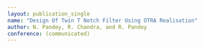 ```yaml
---
layout: publication_single
name: "Design Of Twin T Notch Filter Using OTRA Realisation" 
author: N. Pandey, R. Chandra, and R. Pandey
conference: (communicated)
---
```

